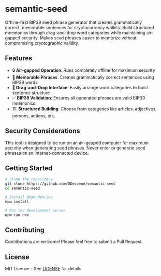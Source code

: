 # semantic-seed

Offline-first BIP39 seed phrase generator that creates grammatically correct, memorable sentences for cryptocurrency wallets. Build structured mnemonics through drag-and-drop word categories while maintaining air-gapped security. Makes seed phrases easier to memorize without compromising cryptographic validity.

## Features

- 🔒 **Air-gapped Operation**: Runs completely offline for maximum security
- 🧠 **Memorable Phrases**: Creates grammatically correct sentences using BIP39 words
- 🎯 **Drag-and-Drop Interface**: Easily arrange word categories to build sentence structure
- ✅ **BIP39 Validation**: Ensures all generated phrases are valid BIP39 mnemonics
- 🏗️ **Structured Building**: Choose from categories like articles, adjectives, persons, actions, etc.

## Security Considerations

This tool is designed to be run on an air-gapped computer for maximum security when generating seed phrases. Never enter or generate seed phrases on an internet-connected device.

## Getting Started

```bash
# Clone the repository
git clone https://github.com/DDecoene/semantic-seed
cd semantic-seed

# Install dependencies
npm install

# Run the development server
npm run dev
```

## Contributing

Contributions are welcome! Please feel free to submit a Pull Request.

## License

MIT License - See [LICENSE](LICENSE) for details